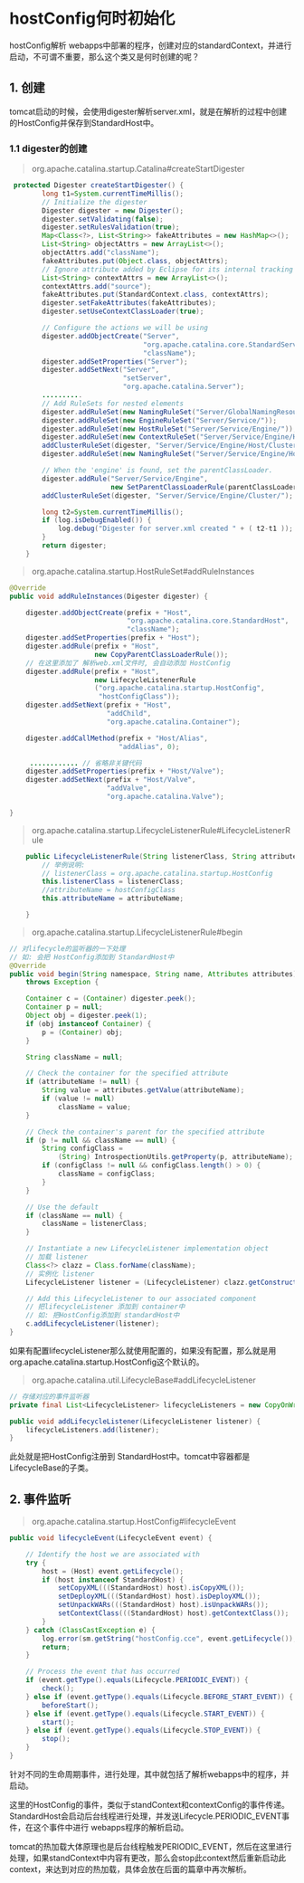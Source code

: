 # hostConfig何时初始化

hostConfig解析 webapps中部署的程序，创建对应的standardContext，并进行启动，不可谓不重要，那么这个类又是何时创建的呢？

## 1. 创建

tomcat启动的时候，会使用digester解析server.xml，就是在解析的过程中创建的HostConfig并保存到StandardHost中。

### 1.1 digester的创建

> org.apache.catalina.startup.Catalina#createStartDigester

```java
 protected Digester createStartDigester() {
        long t1=System.currentTimeMillis();
        // Initialize the digester
        Digester digester = new Digester();
        digester.setValidating(false);
        digester.setRulesValidation(true);
        Map<Class<?>, List<String>> fakeAttributes = new HashMap<>();
        List<String> objectAttrs = new ArrayList<>();
        objectAttrs.add("className");
        fakeAttributes.put(Object.class, objectAttrs);
        // Ignore attribute added by Eclipse for its internal tracking
        List<String> contextAttrs = new ArrayList<>();
        contextAttrs.add("source");
        fakeAttributes.put(StandardContext.class, contextAttrs);
        digester.setFakeAttributes(fakeAttributes);
        digester.setUseContextClassLoader(true);

        // Configure the actions we will be using
        digester.addObjectCreate("Server",
                                 "org.apache.catalina.core.StandardServer",
                                 "className");
        digester.addSetProperties("Server");
        digester.addSetNext("Server",
                            "setServer",
                            "org.apache.catalina.Server");
		..........
        // Add RuleSets for nested elements
        digester.addRuleSet(new NamingRuleSet("Server/GlobalNamingResources/"));
        digester.addRuleSet(new EngineRuleSet("Server/Service/"));
        digester.addRuleSet(new HostRuleSet("Server/Service/Engine/"));
        digester.addRuleSet(new ContextRuleSet("Server/Service/Engine/Host/"));
        addClusterRuleSet(digester, "Server/Service/Engine/Host/Cluster/");
        digester.addRuleSet(new NamingRuleSet("Server/Service/Engine/Host/Context/"));

        // When the 'engine' is found, set the parentClassLoader.
        digester.addRule("Server/Service/Engine",
                         new SetParentClassLoaderRule(parentClassLoader));
        addClusterRuleSet(digester, "Server/Service/Engine/Cluster/");

        long t2=System.currentTimeMillis();
        if (log.isDebugEnabled()) {
            log.debug("Digester for server.xml created " + ( t2-t1 ));
        }
        return digester;
    }
```

> org.apache.catalina.startup.HostRuleSet#addRuleInstances

```java
@Override
public void addRuleInstances(Digester digester) {

    digester.addObjectCreate(prefix + "Host",
                             "org.apache.catalina.core.StandardHost",
                             "className");
    digester.addSetProperties(prefix + "Host");
    digester.addRule(prefix + "Host",
                     new CopyParentClassLoaderRule());
    // 在这里添加了 解析web.xml文件时, 会自动添加 HostConfig
    digester.addRule(prefix + "Host",
                     new LifecycleListenerRule
                     ("org.apache.catalina.startup.HostConfig",
                      "hostConfigClass"));
    digester.addSetNext(prefix + "Host",
                        "addChild",
                        "org.apache.catalina.Container");

    digester.addCallMethod(prefix + "Host/Alias",
                           "addAlias", 0);

	 ............ // 省略非关键代码
    digester.addSetProperties(prefix + "Host/Valve");
    digester.addSetNext(prefix + "Host/Valve",
                        "addValve",
                        "org.apache.catalina.Valve");

}
```

> org.apache.catalina.startup.LifecycleListenerRule#LifecycleListenerRule

```java
    public LifecycleListenerRule(String listenerClass, String attributeName) {
        // 举例说明:
        // listenerClass = org.apache.catalina.startup.HostConfig
        this.listenerClass = listenerClass;
        //attributeName = hostConfigClass
        this.attributeName = attributeName;

    }
```

> org.apache.catalina.startup.LifecycleListenerRule#begin

```java
// 对lifecycle的监听器的一下处理
// 如: 会把 HostConfig添加到 StandardHost中
@Override
public void begin(String namespace, String name, Attributes attributes)
    throws Exception {

    Container c = (Container) digester.peek();
    Container p = null;
    Object obj = digester.peek(1);
    if (obj instanceof Container) {
        p = (Container) obj;
    }

    String className = null;

    // Check the container for the specified attribute
    if (attributeName != null) {
        String value = attributes.getValue(attributeName);
        if (value != null)
            className = value;
    }

    // Check the container's parent for the specified attribute
    if (p != null && className == null) {
        String configClass =
            (String) IntrospectionUtils.getProperty(p, attributeName);
        if (configClass != null && configClass.length() > 0) {
            className = configClass;
        }
    }

    // Use the default
    if (className == null) {
        className = listenerClass;
    }

    // Instantiate a new LifecycleListener implementation object
    // 加载 listener
    Class<?> clazz = Class.forName(className);
    // 实例化 listener
    LifecycleListener listener = (LifecycleListener) clazz.getConstructor().newInstance();

    // Add this LifecycleListener to our associated component
    // 把lifecycleListener 添加到 container中
    // 如: 把HostConfig添加到 standardHost中
    c.addLifecycleListener(listener);
}
```

如果有配置lifecycleListener那么就使用配置的，如果没有配置，那么就是用org.apache.catalina.startup.HostConfig这个默认的。

> org.apache.catalina.util.LifecycleBase#addLifecycleListener

```java
// 存储对应的事件监听器
private final List<LifecycleListener> lifecycleListeners = new CopyOnWriteArrayList<>();

public void addLifecycleListener(LifecycleListener listener) {
    lifecycleListeners.add(listener);
}
```

此处就是把HostConfig注册到 StandardHost中。tomcat中容器都是LifecycleBase的子类。

## 2. 事件监听

> org.apache.catalina.startup.HostConfig#lifecycleEvent

```java
public void lifecycleEvent(LifecycleEvent event) {

    // Identify the host we are associated with
    try {
        host = (Host) event.getLifecycle();
        if (host instanceof StandardHost) {
            setCopyXML(((StandardHost) host).isCopyXML());
            setDeployXML(((StandardHost) host).isDeployXML());
            setUnpackWARs(((StandardHost) host).isUnpackWARs());
            setContextClass(((StandardHost) host).getContextClass());
        }
    } catch (ClassCastException e) {
        log.error(sm.getString("hostConfig.cce", event.getLifecycle()), e);
        return;
    }

    // Process the event that has occurred
    if (event.getType().equals(Lifecycle.PERIODIC_EVENT)) {
        check();
    } else if (event.getType().equals(Lifecycle.BEFORE_START_EVENT)) {
        beforeStart();
    } else if (event.getType().equals(Lifecycle.START_EVENT)) {
        start();
    } else if (event.getType().equals(Lifecycle.STOP_EVENT)) {
        stop();
    }
}
```

针对不同的生命周期事件，进行处理，其中就包括了解析webapps中的程序，并启动。

这里的HostConfig的事件，类似于standContext和contextConfig的事件传递。StandardHost会启动后台线程进行处理，并发送Lifecycle.PERIODIC_EVENT事件，在这个事件中进行 webapps程序的解析启动。  

tomcat的热加载大体原理也是后台线程触发PERIODIC_EVENT，然后在这里进行处理，如果standContext中内容有更改，那么会stop此context然后重新启动此context，来达到对应的热加载，具体会放在后面的篇章中再次解析。



